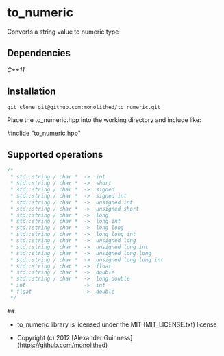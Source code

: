 # to_numeric

Converts a string value to numeric type

## Dependencies

*C++11*

## Installation

```
git clone git@github.com:monolithed/to_numeric.git
```

Place the to_numeric.hpp into the working directory and include like:

#inclide "to_numeric.hpp"


## Supported operations

```c++
/*
 * std::string / char *  ->  int
 * std::string / char *  ->  short
 * std::string / char *  ->  signed
 * std::string / char *  ->  signed int
 * std::string / char *  ->  unsigned int
 * std::string / char *  ->  unsigned short
 * std::string / char *  ->  long
 * std::string / char *  ->  long int
 * std::string / char *  ->  long long
 * std::string / char *  ->  long long int
 * std::string / char *  ->  unsigned long
 * std::string / char *  ->  unsigned long int
 * std::string / char *  ->  unsigned long long
 * std::string / char *  ->  unsigned long long int
 * std::string / char *  ->  float
 * std::string / char *  ->  double
 * std::string / char *  ->  long double
 * int                   ->  int
 * float                 ->  double
 */
```

##.

* to_numeric library is licensed under the MIT (MIT_LICENSE.txt) license

* Copyright (c) 2012 [Alexander Guinness] (https://github.com/monolithed)
